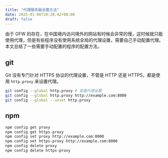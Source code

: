```yaml
---
title: "代理服务器设置方法"
date: 2025-01-06T20:28:42+08:00
draft: false
---
```


由于 GFW 的存在，在中国境内访问境外的网站有时候会非常的慢，这时候就只能使用代理，但是有些程序没有使用系统全局的代理设置，需要自己手动配置代理。本文总结了一些需要手动配置的程序的配置方法。

## git

Git 没有专门针对 HTTPS 协议的代理设置，不管是 HTTP 还是 HTTPS，都是使用 `http.proxy` 来设置代理。

```bash
git config --global http.proxy # 查看代理设置
git config --global http.proxy http://example.com:8000
git config --global --unset http.proxy
```

## npm

```bash
npm config get proxy
npm config get https-proxy
npm config set proxy http://example.com:8000
npm config set https-proxy http://example.com:8000
npm config delete proxy
npm config delete https-proxy
```
